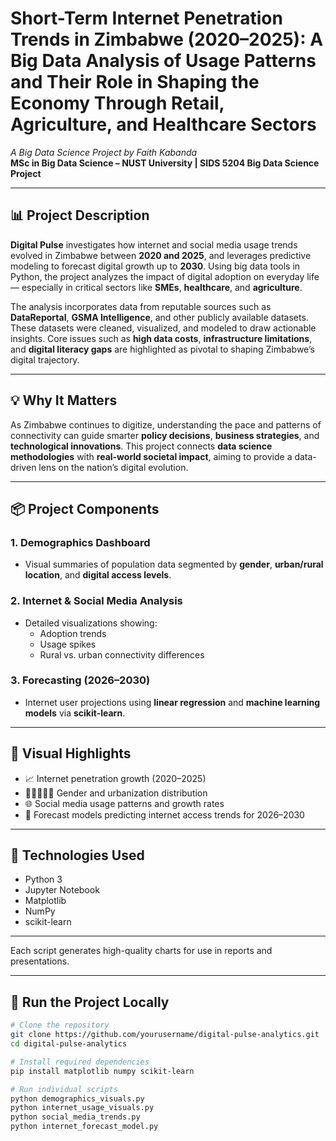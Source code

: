 # Short-Term Internet Penetration Trends in Zimbabwe (2020–2025): A Big Data Analysis of Usage Patterns and Their Role in Shaping the Economy Through Retail, Agriculture, and Healthcare Sectors
*A Big Data Science Project by Faith Kabanda*  
**MSc in Big Data Science – NUST University | SIDS 5204 Big Data Science Project**

---

## 📊 Project Description

**Digital Pulse** investigates how internet and social media usage trends evolved in Zimbabwe between **2020 and 2025**, and leverages predictive modeling to forecast digital growth up to **2030**. Using big data tools in Python, the project analyzes the impact of digital adoption on everyday life — especially in critical sectors like **SMEs**, **healthcare**, and **agriculture**.

The analysis incorporates data from reputable sources such as **DataReportal**, **GSMA Intelligence**, and other publicly available datasets. These datasets were cleaned, visualized, and modeled to draw actionable insights. Core issues such as **high data costs**, **infrastructure limitations**, and **digital literacy gaps** are highlighted as pivotal to shaping Zimbabwe’s digital trajectory.

---

## 💡 Why It Matters

As Zimbabwe continues to digitize, understanding the pace and patterns of connectivity can guide smarter **policy decisions**, **business strategies**, and **technological innovations**. This project connects **data science methodologies** with **real-world societal impact**, aiming to provide a data-driven lens on the nation’s digital evolution.

---

## 📦 Project Components

### 1. Demographics Dashboard
- Visual summaries of population data segmented by **gender**, **urban/rural location**, and **digital access levels**.

### 2. Internet & Social Media Analysis
- Detailed visualizations showing:
  - Adoption trends
  - Usage spikes
  - Rural vs. urban connectivity differences

### 3. Forecasting (2026–2030)
- Internet user projections using **linear regression** and **machine learning models** via **scikit-learn**.

---

## 📌 Visual Highlights

- 📈 Internet penetration growth (2020–2025)  
- 👩🏽‍🤝‍👨🏻 Gender and urbanization distribution  
- 🌐 Social media usage patterns and growth rates  
- 🔮 Forecast models predicting internet access trends for 2026–2030  

---

## 🧪 Technologies Used

- Python 3
- Jupyter Notebook
- Matplotlib
- NumPy
- scikit-learn

---

Each script generates high-quality charts for use in reports and presentations.

---

## 🚀 Run the Project Locally

```bash
# Clone the repository
git clone https://github.com/yourusername/digital-pulse-analytics.git
cd digital-pulse-analytics

# Install required dependencies
pip install matplotlib numpy scikit-learn

# Run individual scripts
python demographics_visuals.py
python internet_usage_visuals.py
python social_media_trends.py
python internet_forecast_model.py

